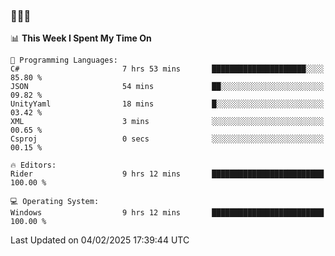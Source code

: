 ### 👋👋👋
<!--START_SECTION:waka-->
📊 **This Week I Spent My Time On** 

```text
💬 Programming Languages: 
C#                       7 hrs 53 mins       █████████████████████░░░░   85.80 % 
JSON                     54 mins             ██░░░░░░░░░░░░░░░░░░░░░░░   09.82 % 
UnityYaml                18 mins             █░░░░░░░░░░░░░░░░░░░░░░░░   03.42 % 
XML                      3 mins              ░░░░░░░░░░░░░░░░░░░░░░░░░   00.65 % 
Csproj                   0 secs              ░░░░░░░░░░░░░░░░░░░░░░░░░   00.15 % 

🔥 Editors: 
Rider                    9 hrs 12 mins       █████████████████████████   100.00 % 

💻 Operating System: 
Windows                  9 hrs 12 mins       █████████████████████████   100.00 % 
```


 Last Updated on 04/02/2025 17:39:44 UTC
<!--END_SECTION:waka-->
